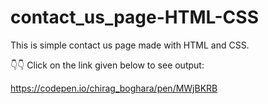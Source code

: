 # contact_us_page-HTML-CSS
This is simple contact us page made with HTML and CSS.

👇👇 Click on the link given below to see output:

https://codepen.io/chirag_boghara/pen/MWjBKRB
